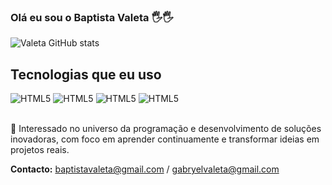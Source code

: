 ### Olá eu sou o Baptista Valeta 🖐️🖐️

![Valeta GitHub stats](https://github-readme-stats.vercel.app/api?username=baptista-valeta&show_icons=true&theme=dracula)

## Tecnologias que eu uso

<div style="display: inline_block">
   <img alt="HTML5" src="https://img.shields.io/badge/HTML5-E34F26?style=for-the-badge&logo=html5&logoColor=white">
   <img alt="HTML5" src="https://img.shields.io/badge/CSS3-1572B6?style=for-the-badge&logo=css3&logoColor=white">
   <img alt="HTML5" src="https://img.shields.io/badge/JavaScript-F7DF1E?style=for-the-badge&logo=JavaScript&logoColor=white">
   <img alt="HTML5" src="https://img.shields.io/badge/TypeScript-007ACC?style=for-the-badge&logo=typescript&logoColor=white">
</div>
<br>

🚀 Interessado no universo da programação e desenvolvimento de soluções inovadoras, com foco em aprender continuamente e transformar ideias em projetos reais.

**Contacto:** baptistavaleta@gmail.com / gabryelvaleta@gmail.com
